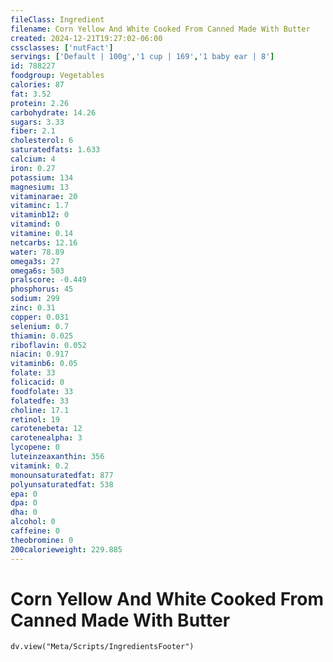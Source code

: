 ```yaml
---
fileClass: Ingredient
filename: Corn Yellow And White Cooked From Canned Made With Butter
created: 2024-12-21T19:27:02-06:00
cssclasses: ['nutFact']
servings: ['Default | 100g','1 cup | 169','1 baby ear | 8']
id: 788227
foodgroup: Vegetables
calories: 87
fat: 3.52
protein: 2.26
carbohydrate: 14.26
sugars: 3.33
fiber: 2.1
cholesterol: 6
saturatedfats: 1.633
calcium: 4
iron: 0.27
potassium: 134
magnesium: 13
vitaminarae: 20
vitaminc: 1.7
vitaminb12: 0
vitamind: 0
vitamine: 0.14
netcarbs: 12.16
water: 78.89
omega3s: 27
omega6s: 503
pralscore: -0.449
phosphorus: 45
sodium: 299
zinc: 0.31
copper: 0.031
selenium: 0.7
thiamin: 0.025
riboflavin: 0.052
niacin: 0.917
vitaminb6: 0.05
folate: 33
folicacid: 0
foodfolate: 33
folatedfe: 33
choline: 17.1
retinol: 19
carotenebeta: 12
carotenealpha: 3
lycopene: 0
luteinzeaxanthin: 356
vitamink: 0.2
monounsaturatedfat: 877
polyunsaturatedfat: 538
epa: 0
dpa: 0
dha: 0
alcohol: 0
caffeine: 0
theobromine: 0
200calorieweight: 229.885
---
```


# Corn Yellow And White Cooked From Canned Made With Butter

```dataviewjs
dv.view("Meta/Scripts/IngredientsFooter")
```